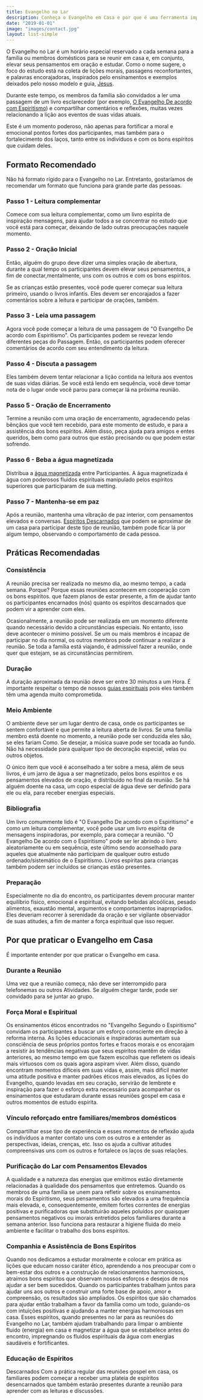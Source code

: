 ```yaml
---
title: Evangelho no Lar
description: Conheça o Evangelho em Casa e por que é uma ferramenta importante para ajudar você e sua família em sua jornada espiritual.
date: "2019-01-01"
image: "images/contact.jpg"
layout: list-simple
---
```


O Evangelho no Lar é um horário especial reservado a cada semana para a família
ou membros domésticos para se reunir em casa e, em conjunto, elevar seus
pensamentos em oração e estudar. Como o nome sugere, o foco do estudo está na
coleta de lições morais, passagens reconfortantes, e palavras encorajadoras,
inspirados pelo ensinamentos e exemplos deixados pelo nosso modelo e guia,
[Jesus](/sobre/jesus).

Durante este tempo, os membros da família são convidados a ler uma passagem de
um livro esclarecedor (por exemplo, [O Evangelho De acordo com
Espiritismo](/livros/gospel-de-acordo-esspiritismo)) e compartilhar comentários
e reflexões, muitas vezes relacionando a lição aos eventos de suas vidas atuais.	      	

Este é um momento poderoso, não apenas para fortificar a moral e emocional
pontos fortes dos participantes, mas também para o fortalecimento dos laços,
tanto entre os indivíduos e com os bons espíritos que cuidam deles.

## Formato Recomendado
Não há formato rígido para o Evangelho no Lar. Entretanto, gostaríamos de
recomendar um formato que funciona para grande parte das pessoas.

### Passo 1 - Leitura complementar 
Comece com sua leitura complementar, como um livro espírita de inspiração
mensagens, para ajudar todos a se concentrar no estudo que você está para
começar, deixando de lado outras preocupações naquele momento.

### Passo 2 - Oração Inicial
Então, alguém do grupo deve dizer uma simples oração de abertura, durante a qual
tempo os participantes devem elevar seus pensamentos, a fim de
conectar,mentalmente, uns com os outros e com os bons espíritos.

Se as crianças estão presentes, você pode querer começar sua leitura primeiro,
usando o livros infantis. Eles devem ser encorajados a fazer comentários sobre a
leitura e participar de orações, também.
	     	
### Passo 3 - Leia uma passagem 
Agora você pode começar a leitura de uma passagem de "O Evangelho De acordo com
Espiritismo".  Os participantes podem se revezar lendo diferentes peças do
Passagem.  Então, os participantes podem oferecer comentários de acordo com seu
entendimento da leitura.

### Passo 4 - Discuta a passagem 
Eles também devem tentar relacionar a lição contida na leitura aos eventos de
suas vidas diárias.  Se você está lendo em sequência, você deve tomar nota de o
lugar onde você parou para começar lá na próxima reunião.

### Passo 5 - Oração de Encerramento 
Termine a reunião com uma oração de encerramento, agradecendo pelas bênçãos que
você tem recebido, para este momento de estudo, e para a assistência dos bons
espíritos.  Além disso, peça ajuda para amigos e entes queridos, bem como para
outros que estão precisando ou que podem estar sofrendo.

### Passo 6 - Beba a água magnetizada 
Distribua a [água magnetizada](/en/vocabulário/magnetizada-água) entre
Participantes. A água magnetizada é água com poderosos fluidos espirituais
manipulado pelos espíritos superiores que participaram de sua metting.

### Passo 7 - Mantenha-se em paz
Após a reunião, mantenha uma vibração de paz interior, com pensamentos elevados
e conversas. [Espíritos Descarnados](/sobre/descarnado) que podem se aproximar
de um casa para participar deste tipo de reunião, também pode ficar lá por algum
tempo, observando o comportamento de cada pessoa.


## Práticas Recomendadas

### Consistência
A reunião precisa ser realizada no mesmo dia, ao mesmo tempo, a cada semana.
Porque? Porque essas reuniões acontecem em cooperação com os bons espíritos.
que fazem planos de estar presente, a fim de ajudar tanto os participantes
encarnados (nós) quanto os espíritos descarnados que podem vir a aprender com
eles. 

Ocasionalmente, a reunião pode ser realizada em um momento diferente quando
necessário devido a circunstâncias especiais.  No entanto, isso deve acontecer o
mínimo possível. Se um ou mais membros é incapaz de participar no dia normal,
os outros membros pode continuar a realizar a reunião.  Se toda a família está
viajando, é admissível fazer a reunião, onde quer que estejam, se as
circunstâncias permitirem. 

### Duração
A duração aproximada da reunião deve ser entre 30 minutos a um Hora.  É
importante respeitar o tempo de nossos [guias espirituais](/sobre/guia-espiritiual)
pois eles também têm uma agenda muito comprometida.

### Meio Ambiente
O ambiente deve ser um lugar dentro de casa, onde os participantes se sentem
confortável e que permite a leitura aberta de livros. Se uma família membro está
doente no momento, a reunião pode ser conduzida eles são, se eles fariam Como.
Se desejar, a música suave pode ser tocada ao fundo.  Não há necessidade para
qualquer tipo de decoração especial, velas ou outros objetos.

O único item que você é aconselhado a ter sobre a mesa, além de seus livros, é
um jarro de água a ser magnetizado, pelos bons espíritos e os pensamentos
elevados de oração, e distribuído no final da reunião.  Se há alguém doente na
casa, um copo especial de água deve ser definido para ele ou ela, para receber
energias especiais.

### Bibliografia
Um livro comummente lido é "O Evangelho De acordo com o Espiritismo" e como um
leitura complementar, você pode usar um livro espírita de mensagens
inspiradoras, por exemplo, para começar a reunião.  "O Evangelho De acordo com o
Espiritismo" pode ser ler abrindo o livro aleatoriamente ou em sequência, este
último sendo aconselhado para aqueles que atualmente não participam de qualquer
outro estudo ordenado/sistemático de o Espiritismo.  Livros espíritas para
crianças também podem ser incluídos se crianças estão presentes.

### Preparação
Especialmente no dia do encontro, os participantes devem procurar manter
equilíbrio físico, emocional e espiritual, evitando bebidas alcoólicas, pesado
alimentos, exaustão mental, argumentos e comportamentos inapropriados.  Eles
deveriam recorrer à serenidade da oração e ser vigilante observador de suas
atitudes, a fim de manter a força espiritual que isso requer.

## Por que praticar o Evangelho em Casa 
É importante entender por que praticar o Evangelho em casa.

### Durante a Reunião 
Uma vez que a reunião começa, não deve ser interrompido para telefonemas ou
outros Atividades. Se alguém chegar tarde, pode ser convidado para se juntar ao
grupo.

### Força Moral e Espiritual 
Os ensinamentos éticos encontrados no "Evangelho Segundo o Espiritismo" convidam
os participantes a buscar um esforço consciente em direção à reforma interna. As
lições educacionais e inspiradoras aumentam sua consciência de seus próprios
pontos fortes e fracos morais e os encorajam a resistir às tendências negativas
que seus espíritos mantêm de vidas anteriores, ao mesmo tempo em que fazem
escolhas que refletem os ideais mais virtuosos com os quais agora aspiram viver.
Além disso, quando encontram momentos difíceis em suas vidas e, assim, mais
difícil manter uma atitude positiva e manter padrões éticos mais elevados, as
lições do Evangelho, quando levadas em seu coração, servirão de lembrete e
inspiração para fazer o esforço extra necessário para acompanhar os ensinamentos
que estudaram durante essas reuniões gospel em casa e outros momentos de estudo
espírita.
	     	
### Vínculo reforçado entre familiares/membros domésticos 
Compartilhar esse tipo de experiência e esses momentos de reflexão ajuda os
indivíduos a manter contato uns com os outros e a entender as perspectivas,
ideias, crenças, etc. Isso os ajuda a cultivar atitudes compreensivas uns com os
outros e fortalece os laços de suas relações.

### Purificação do Lar com Pensamentos Elevados 
A qualidade e a natureza das energias que emitimos estão diretamente
relacionadas à qualidade dos pensamentos que entretemos.  Quando os membros de
uma família se unem para refletir sobre os ensinamentos morais do Espiritismo,
seus pensamentos são elevados a uma frequência mais elevada, e,
consequentemente, emitem fortes correntes de energias positivas e purificadoras
que substituirão aqueles poluídos por quaisquer pensamentos negativos ou imorais
entretidos pelos familiares durante a semana anterior.  Isso funciona para
restaurar a higiene fluida do meio ambiente e facilitar o trabalho dos bons
espíritos.

### Companhia e Assistência de Bons Espíritos 
Quando nos dedicamos a estudar moralmente e colocar em prática as lições que
educam nosso caráter ético, aprendendo a nos preocupar com o bem-estar dos
outros e a construção de relacionamentos harmoniosos, atraímos bons espíritos
que observam nossos esforços e desejos de nos ajudar a ser bem sucedidos. Quando
os participantes trabalham juntos para ajudar uns aos outros e construir uma
forte base de apoio, amor e compreensão, os resultados são ampliados.  Os
espíritos que são chamados para ajudar então trabalham a favor da família como
um todo, guiando-os com intuições positivas e ajudando a manter energias
harmoniosas em casa.  Esses espíritos, quando presentes no lar para as reuniões
do Evangelho no Lar, também ajudam trabalhando para limpar o ambiente fluido
(energia) em casa e magnetizar a água que se estabelece antes do encontro,
impregnando os fluidos espirituais da água com energias saudáveis e
fortificantes.

### Educação de Espíritos 
Descarnados Com a prática regular das reuniões gospel em casa, os familiares
podem começar a receber uma plateia de espíritos desencarnados que também
estarão presentes durante a reunião para aprender com as leituras e discussões.
